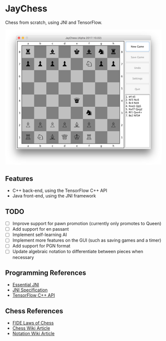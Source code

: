 # JayChess
Chess from scratch, using JNI and TensorFlow.

![Alpha](./images/alpha.png?raw=true)

## Features
- C++ back-end, using the TensorFlow C++ API
- Java front-end, using the JNI framework

## TODO
- [ ] Improve support for pawn promotion (currently only promotes to Queen)
- [ ] Add support for en passant
- [ ] Implement self-learning AI
- [ ] Implement more features on the GUI (such as saving games and a timer)
- [ ] Add support for PGN format
- [ ] Update algebraic notation to differentiate between pieces when necessary

## Programming References
- [Essential JNI](http://www.prenhall.com/ptrbooks/ptr_0139470298.html)
- [JNI Specification](http://docs.oracle.com/javase/8/docs/technotes/guides/jni/)
- [TensorFlow C++ API](https://www.tensorflow.org/api_guides/cc/guide)

## Chess References
- [FIDE Laws of Chess](https://www.fide.com/FIDE/handbook/LawsOfChess.pdf)
- [Chess Wiki Article](https://en.wikipedia.org/wiki/Chess)
- [Notation Wiki Article](https://en.wikipedia.org/wiki/Algebraic_notation_(chess))
